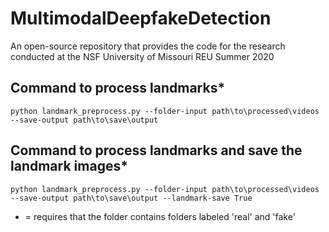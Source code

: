 # MultimodalDeepfakeDetection
An open-source repository that provides the code for the research conducted at the NSF University of Missouri REU Summer 2020

## Command to process landmarks*
```
python landmark_preprocess.py --folder-input path\to\processed\videos --save-output path\to\save\output
```
## Command to process landmarks and save the landmark images*
```
python landmark_preprocess.py --folder-input path\to\processed\videos --save-output path\to\save\output --landmark-save True
```


* = requires that the folder contains folders labeled 'real' and 'fake'